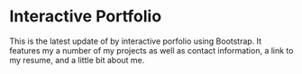 # Interactive Portfolio

This is the latest update of by interactive porfolio using Bootstrap. It features my a number of my projects as well as contact information, a link to my resume, and a little bit about me. 


